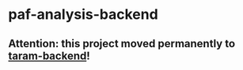 # paf-analysis-backend

## Attention: this project moved permanently to [taram-backend](https://github.com/UNIL-PAF/taram-backend)!
